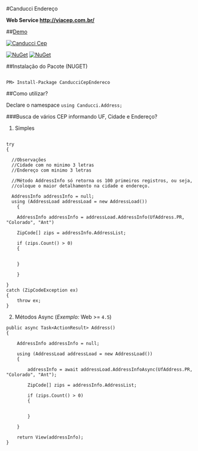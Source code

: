 #Canducci Endereço

__Web Service http://viacep.com.br/__

##[Demo](http://canduccipackages.apphb.com/#/)

[![Canducci Cep](http://i666.photobucket.com/albums/vv25/netdragoon/cep_zpsoqtae5hr.png)](https://www.nuget.org/packages/CanducciCepEndereco/)

[![NuGet](https://img.shields.io/nuget/dt/CanducciCepEndereco.svg?style=plastic&label=downloads)](https://www.nuget.org/packages/CanducciCepEndereco/)
[![NuGet](https://img.shields.io/nuget/v/CanducciCepEndereco.svg?style=plastic&label=version)](https://www.nuget.org/packages/CanducciCepEndereco/)

##Instalação do Pacote (NUGET)

```Csharp

PM> Install-Package CanducciCepEndereco

```

##Como utilizar?

Declare o namespace `using Canducci.Address;` 

###Busca de vários CEP informando UF, Cidade e Endereço?

1) Simples

```Csharp

try
{

  //Observações
  //Cidade com no minimo 3 letras
  //Endereço com minimo 3 letras

  //Método AddressInfo só retorna os 100 primeiros registros, ou seja,
  //coloque o maior detalhamento na cidade e endereço.
  
  AddressInfo addressInfo = null;
  using (AddressLoad addressLoad = new AddressLoad())  	
	{     

    AddressInfo addressInfo = addressLoad.AddressInfo(UfAddress.PR, "Colorado", "Ant")

  	ZipCode[] zips = addressInfo.AddressList; 

  	if (zips.Count() > 0)
  	{


  	}   

	} 

}
catch (ZipCodeException ex)
{
    throw ex;
}

```

2) Métodos Async (_Exemplo:_ Web >= `4.5`)

```Csharp
public async Task<ActionResult> Address()
{

    AddressInfo addressInfo = null;

    using (AddressLoad addressLoad = new AddressLoad())            
    {

        addressInfo = await addressLoad.AddressInfoAsync(UfAddress.PR, "Colorado", "Ant");

        ZipCode[] zips = addressInfo.AddressList; 

        if (zips.Count() > 0)
        {


        }   

    }

    return View(addressInfo);
}
```
